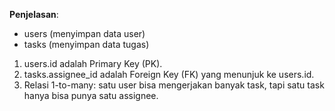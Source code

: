 **Penjelasan**:



* users (menyimpan data user)
* tasks (menyimpan data tugas)



1. users.id adalah Primary Key (PK).
2. tasks.assignee\_id adalah Foreign Key (FK) yang menunjuk ke users.id.
3. Relasi 1-to-many: satu user bisa mengerjakan banyak task, tapi satu task hanya bisa punya satu assignee.
